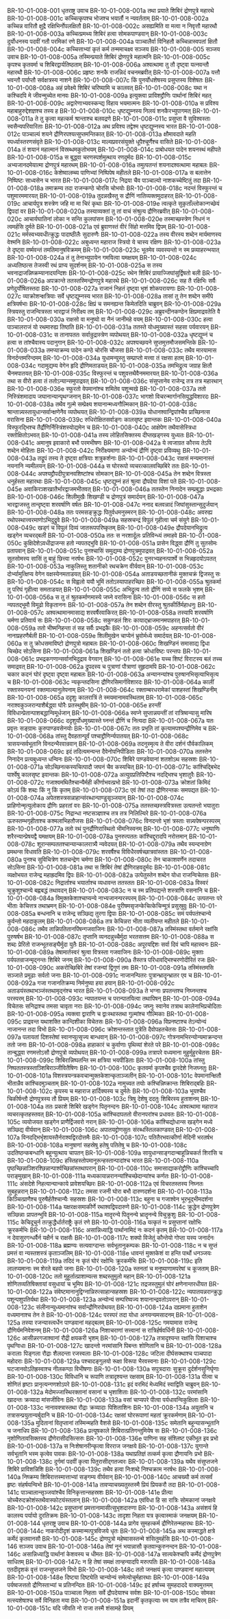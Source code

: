 BR-10-01-008-001	धृतराष्ट्र उवाच
BR-10-01-008-001a	तथा प्रयाते शिबिरं द्रोणपुत्रे महारथे
BR-10-01-008-001c	कच्चित्कृपश्च भोजश्च भयार्तौ न न्यवर्तताम्
BR-10-01-008-002a	कच्चिन्न वारितौ क्षुद्रै रक्षिभिर्नोपलक्षितौ
BR-10-01-008-002c	असह्यमिति वा मत्वा न निवृत्तौ महारथौ
BR-10-01-008-003a	कच्चित्प्रमथ्य शिबिरं हत्वा सोमकपाण्डवान्
BR-10-01-008-003c	दुर्योधनस्य पदवीं गतौ परमिकां रणे
BR-10-01-008-004a	पाञ्चालैर्वा विनिहतौ कच्चिन्नास्वपतां क्षितौ
BR-10-01-008-004c	कच्चित्ताभ्यां कृतं कर्म तन्ममाचक्ष्व सञ्जय
BR-10-01-008-005	सञ्जय उवाच
BR-10-01-008-005a	तस्मिन्प्रयाते शिबिरं द्रोणपुत्रे महात्मनि
BR-10-01-008-005c	कृपश्च कृतवर्मा च शिबिरद्वार्यतिष्ठताम्
BR-10-01-008-006a	अश्वत्थामा तु तौ दृष्ट्वा यत्नवन्तौ महारथौ
BR-10-01-008-006c	प्रहृष्टः शनकै राजन्निदं वचनमब्रवीत्
BR-10-01-008-007a	यत्तौ भवन्तौ पर्याप्तौ सर्वक्षत्रस्य नाशने
BR-10-01-008-007c	किं पुनर्योधशेषस्य प्रसुप्तस्य विशेषतः
BR-10-01-008-008a	अहं प्रवेक्ष्ये शिबिरं चरिष्यामि च कालवत्
BR-10-01-008-008c	यथा न कश्चिदपि मे जीवन्मुच्येत मानवः
BR-10-01-008-009a	इत्युक्त्वा प्राविशद्द्रौणिः पार्थानां शिबिरं महत्
BR-10-01-008-009c	अद्वारेणाभ्यवस्कन्द्य विहाय भयमात्मनः
BR-10-01-008-010a	स प्रविश्य महाबाहुरुद्देशज्ञश्च तस्य ह
BR-10-01-008-010c	धृष्टद्युम्नस्य निलयं शनकैरभ्युपागमत्
BR-10-01-008-011a	ते तु कृत्वा महत्कर्म श्रान्ताश्च बलवद्रणे
BR-10-01-008-011c	प्रसुप्ता वै सुविश्वस्ताः स्वसैन्यपरिवारिताः
BR-10-01-008-012a	अथ प्रविश्य तद्वेश्म धृष्टद्युम्नस्य भारत
BR-10-01-008-012c	पाञ्चाल्यं शयने द्रौणिरपश्यत्सुप्तमन्तिकात्
BR-10-01-008-013a	क्षौमावदाते महति स्पर्ध्यास्तरणसंवृते
BR-10-01-008-013c	माल्यप्रवरसंयुक्ते धूपैश्चूर्णैश्च वासिते
BR-10-01-008-014a	तं शयानं महात्मानं विस्रब्धमकुतोभयम्
BR-10-01-008-014c	प्राबोधयत पादेन शयनस्थं महीपते
BR-10-01-008-015a	स बुद्ध्वा चरणस्पर्शमुत्थाय रणदुर्मदः
BR-10-01-008-015c	अभ्यजानदमेयात्मा द्रोणपुत्रं महारथम्
BR-10-01-008-016a	तमुत्पतन्तं शयनादश्वत्थामा महाबलः
BR-10-01-008-016c	केशेष्वालम्ब्य पाणिभ्यां निष्पिपेष महीतले
BR-10-01-008-017a	स बलात्तेन निष्पिष्टः साध्वसेन च भारत
BR-10-01-008-017c	निद्रया चैव पाञ्चाल्यो नाशकच्चेष्टितुं तदा
BR-10-01-008-018a	तमाक्रम्य तदा राजन्कण्ठे चोरसि चोभयोः
BR-10-01-008-018c	नदन्तं विस्फुरन्तं च पशुमारममारयत्
BR-10-01-008-019a	तुदन्नखैस्तु स द्रौणिं नातिव्यक्तमुदाहरत्
BR-10-01-008-019c	आचार्यपुत्र शस्त्रेण जहि मा मा चिरं कृथाः
BR-10-01-008-019e	त्वत्कृते सुकृताँल्लोकान्गच्छेयं द्विपदां वर
BR-10-01-008-020a	तस्याव्यक्तां तु तां वाचं संश्रुत्य द्रौणिरब्रवीत्
BR-10-01-008-020c	आचार्यघातिनां लोका न सन्ति कुलपांसन
BR-10-01-008-020e	तस्माच्छस्त्रेण निधनं न त्वमर्हसि दुर्मते
BR-10-01-008-021a	एवं ब्रुवाणस्तं वीरं सिंहो मत्तमिव द्विपम्
BR-10-01-008-021c	मर्मस्वभ्यवधीत्क्रुद्धः पादाष्ठीलैः सुदारुणैः
BR-10-01-008-022a	तस्य वीरस्य शब्देन मार्यमाणस्य वेश्मनि
BR-10-01-008-022c	अबुध्यन्त महाराज स्त्रियो ये चास्य रक्षिणः
BR-10-01-008-023a	ते दृष्ट्वा वर्ष्मवन्तं तमतिमानुषविक्रमम्
BR-10-01-008-023c	भूतमेव व्यवस्यन्तो न स्म प्रव्याहरन्भयात्
BR-10-01-008-024a	तं तु तेनाभ्युपायेन गमयित्वा यमक्षयम्
BR-10-01-008-024c	अध्यतिष्ठत्स तेजस्वी रथं प्राप्य सुदर्शनम्
BR-10-01-008-025a	स तस्य भवनाद्राजन्निष्क्रम्यानादयन्दिशः
BR-10-01-008-025c	रथेन शिबिरं प्रायाज्जिघांसुर्द्विषतो बली
BR-10-01-008-026a	अपक्रान्ते ततस्तस्मिन्द्रोणपुत्रे महारथे
BR-10-01-008-026c	सह तै रक्षिभिः सर्वैः प्रणेदुर्योषितस्तदा
BR-10-01-008-027a	राजानं निहतं दृष्ट्वा भृशं शोकपरायणाः
BR-10-01-008-027c	व्याक्रोशन्क्षत्रियाः सर्वे धृष्टद्युम्नस्य भारत
BR-10-01-008-028a	तासां तु तेन शब्देन समीपे क्षत्रियर्षभाः
BR-10-01-008-028c	क्षिप्रं च समनह्यन्त किमेतदिति चाब्रुवन्
BR-10-01-008-029a	स्त्रियस्तु राजन्वित्रस्ता भारद्वाजं निरीक्ष्य तम्
BR-10-01-008-029c	अब्रुवन्दीनकण्ठेन क्षिप्रमाद्रवतेति वै
BR-10-01-008-030a	राक्षसो वा मनुष्यो वा नैनं जानीमहे वयम्
BR-10-01-008-030c	हत्वा पाञ्चालराजं यो रथमारुह्य तिष्ठति
BR-10-01-008-031a	ततस्ते योधमुख्यास्तं सहसा पर्यवारयन्
BR-10-01-008-031c	स तानापततः सर्वान्रुद्रास्त्रेण व्यपोथयत्
BR-10-01-008-032a	धृष्टद्युम्नं च हत्वा स तांश्चैवास्य पदानुगान्
BR-10-01-008-032c	अपश्यच्छयने सुप्तमुत्तमौजसमन्तिके
BR-10-01-008-033a	तमप्याक्रम्य पादेन कण्ठे चोरसि चौजसा
BR-10-01-008-033c	तथैव मारयामास विनर्दन्तमरिन्दमम्
BR-10-01-008-034a	युधामन्युस्तु सम्प्राप्तो मत्त्वा तं रक्षसा हतम्
BR-10-01-008-034c	गदामुद्यम्य वेगेन हृदि द्रौणिमताडयत्
BR-10-01-008-035a	तमभिद्रुत्य जग्राह क्षितौ चैनमपातयत्
BR-10-01-008-035c	विस्फुरन्तं च पशुवत्तथैवैनममारयत्
BR-10-01-008-036a	तथा स वीरो हत्वा तं ततोऽन्यान्समुपाद्रवत्
BR-10-01-008-036c	संसुप्तानेव राजेन्द्र तत्र तत्र महारथान्
BR-10-01-008-036e	स्फुरतो वेपमानांश्च शमितेव पशून्मखे
BR-10-01-008-037a	ततो निस्त्रिंशमादाय जघानान्यान्पृथग्जनान्
BR-10-01-008-037c	भागशो विचरन्मार्गानसियुद्धविशारदः
BR-10-01-008-038a	तथैव गुल्मे सम्प्रेक्ष्य शयानान्मध्यगौल्मिकान्
BR-10-01-008-038c	श्रान्तान्न्यस्तायुधान्सर्वान्क्षणेनैव व्यपोथयत्
BR-10-01-008-039a	योधानश्वान्द्विपांश्चैव प्राच्छिनत्स वरासिना
BR-10-01-008-039c	रुधिरोक्षितसर्वाङ्गः कालसृष्ट इवान्तकः
BR-10-01-008-040a	विस्फुरद्भिश्च तैर्द्रौणिर्निस्त्रिंशस्योद्यमेन च
BR-10-01-008-040c	आक्षेपेण तथैवासेस्त्रिधा रक्तोक्षितोऽभवत्
BR-10-01-008-041a	तस्य लोहितसिक्तस्य दीप्तखड्गस्य युध्यतः
BR-10-01-008-041c	अमानुष इवाकारो बभौ परमभीषणः
BR-10-01-008-042a	ये त्वजाग्रत कौरव्य तेऽपि शब्देन मोहिताः
BR-10-01-008-042c	निरीक्ष्यमाणा अन्योन्यं द्रौणिं दृष्ट्वा प्रविव्यथुः
BR-10-01-008-043a	तद्रूपं तस्य ते दृष्ट्वा क्षत्रियाः शत्रुकर्शनाः
BR-10-01-008-043c	राक्षसं मन्यमानास्तं नयनानि न्यमीलयन्
BR-10-01-008-044a	स घोररूपो व्यचरत्कालवच्छिबिरे ततः
BR-10-01-008-044c	अपश्यद्द्रौपदीपुत्रानवशिष्टांश्च सोमकान्
BR-10-01-008-045a	तेन शब्देन वित्रस्ता धनुर्हस्ता महारथाः
BR-10-01-008-045c	धृष्टद्युम्नं हतं श्रुत्वा द्रौपदेया विशां पते
BR-10-01-008-045e	अवाकिरञ्शरव्रातैर्भारद्वाजमभीतवत्
BR-10-01-008-046a	ततस्तेन निनादेन सम्प्रबुद्धाः प्रभद्रकाः
BR-10-01-008-046c	शिलीमुखैः शिखण्डी च द्रोणपुत्रं समार्दयन्
BR-10-01-008-047a	भारद्वाजस्तु तान्दृष्ट्वा शरवर्षाणि वर्षतः
BR-10-01-008-047c	ननाद बलवन्नादं जिघांसुस्तान्सुदुर्जयान्
BR-10-01-008-048a	ततः परमसङ्क्रुद्धः पितुर्वधमनुस्मरन्
BR-10-01-008-048c	अवरुह्य रथोपस्थात्त्वरमाणोऽभिदुद्रुवे
BR-10-01-008-049a	सहस्रचन्द्रं विपुलं गृहीत्वा चर्म संयुगे
BR-10-01-008-049c	खड्गं च विपुलं दिव्यं जातरूपपरिष्कृतम्
BR-10-01-008-049e	द्रौपदेयानभिद्रुत्य खड्गेन व्यचरद्बली
BR-10-01-008-050a	ततः स नरशार्दूलः प्रतिविन्ध्यं तमाहवे
BR-10-01-008-050c	कुक्षिदेशेऽवधीद्राजन्स हतो न्यपतद्भुवि
BR-10-01-008-051a	प्रासेन विद्ध्वा द्रौणिं तु सुतसोमः प्रतापवान्
BR-10-01-008-051c	पुनश्चासिं समुद्यम्य द्रोणपुत्रमुपाद्रवत्
BR-10-01-008-052a	सुतसोमस्य सासिं तु बाहुं छित्त्वा नरर्षभः
BR-10-01-008-052c	पुनरभ्यहनत्पार्श्वे स भिन्नहृदयोऽपतत्
BR-10-01-008-053a	नाकुलिस्तु शतानीको रथचक्रेण वीर्यवान्
BR-10-01-008-053c	दोर्भ्यामुत्क्षिप्य वेगेन वक्षस्येनमताडयत्
BR-10-01-008-054a	अताडयच्छतानीकं मुक्तचक्रं द्विजस्तु सः
BR-10-01-008-054c	स विह्वलो ययौ भूमिं ततोऽस्यापाहरच्छिरः
BR-10-01-008-055a	श्रुतकर्मा तु परिघं गृहीत्वा समताडयत्
BR-10-01-008-055c	अभिद्रुत्य ततो द्रौणिं सव्ये स फलके भृशम्
BR-10-01-008-056a	स तु तं श्रुतकर्माणमास्ये जघ्ने वरासिना
BR-10-01-008-056c	स हतो न्यपतद्भूमौ विमूढो विकृताननः
BR-10-01-008-057a	तेन शब्देन वीरस्तु श्रुतकीर्तिर्महाधनुः
BR-10-01-008-057c	अश्वत्थामानमासाद्य शरवर्षैरवाकिरत्
BR-10-01-008-058a	तस्यापि शरवर्षाणि चर्मणा प्रतिवार्य सः
BR-10-01-008-058c	सकुण्डलं शिरः कायाद्भ्राजमानमपाहरत्
BR-10-01-008-059a	ततो भीष्मनिहन्ता तं सह सर्वैः प्रभद्रकैः
BR-10-01-008-059c	अहनत्सर्वतो वीरं नानाप्रहरणैर्बली
BR-10-01-008-059e	शिलीमुखेन चाप्येनं भ्रुवोर्मध्ये समार्दयत्
BR-10-01-008-060a	स तु क्रोधसमाविष्टो द्रोणपुत्रो महाबलः
BR-10-01-008-060c	शिखण्डिनं समासाद्य द्विधा चिच्छेद सोऽसिना
BR-10-01-008-061a	शिखण्डिनं ततो हत्वा क्रोधाविष्टः परन्तपः
BR-10-01-008-061c	प्रभद्रकगणान्सर्वानभिदुद्राव वेगवान्
BR-10-01-008-061e	यच्च शिष्टं विराटस्य बलं तच्च समाद्रवत्
BR-10-01-008-062a	द्रुपदस्य च पुत्राणां पौत्राणां सुहृदामपि
BR-10-01-008-062c	चकार कदनं घोरं दृष्ट्वा दृष्ट्वा महाबलः
BR-10-01-008-063a	अन्यानन्यांश्च पुरुषानभिसृत्याभिसृत्य च
BR-10-01-008-063c	न्यकृन्तदसिना द्रौणिरसिमार्गविशारदः
BR-10-01-008-064a	कालीं रक्तास्यनयनां रक्तमाल्यानुलेपनाम्
BR-10-01-008-064c	रक्ताम्बरधरामेकां पाशहस्तां शिखण्डिनीम्
BR-10-01-008-065a	ददृशुः कालरात्रिं ते स्मयमानामवस्थिताम्
BR-10-01-008-065c	नराश्वकुञ्जरान्पाशैर्बद्ध्वा घोरैः प्रतस्थुषीम्
BR-10-01-008-065e	हरन्तीं विविधान्प्रेतान्पाशबद्धान्विमूर्धजान्
BR-10-01-008-066a	स्वप्ने सुप्तान्नयन्तीं तां रात्रिष्वन्यासु मारिष
BR-10-01-008-066c	ददृशुर्योधमुख्यास्ते घ्नन्तं द्रौणिं च नित्यदा
BR-10-01-008-067a	यतः प्रवृत्तः सङ्ग्रामः कुरुपाण्डवसेनयोः
BR-10-01-008-067c	ततः प्रभृति तां कृत्यामपश्यन्द्रौणिमेव च
BR-10-01-008-068a	तांस्तु दैवहतान्पूर्वं पश्चाद्द्रौणिर्न्यपातयत्
BR-10-01-008-068c	त्रासयन्सर्वभूतानि विनदन्भैरवान्रवान्
BR-10-01-008-069a	तदनुस्मृत्य ते वीरा दर्शनं पौर्वकालिकम्
BR-10-01-008-069c	इदं तदित्यमन्यन्त दैवेनोपनिपीडिताः
BR-10-01-008-070a	ततस्तेन निनादेन प्रत्यबुध्यन्त धन्विनः
BR-10-01-008-070c	शिबिरे पाण्डवेयानां शतशोऽथ सहस्रशः
BR-10-01-008-071a	सोऽच्छिनत्कस्यचित्पादौ जघनं चैव कस्यचित्
BR-10-01-008-071c	कांश्चिद्बिभेद पार्श्वेषु कालसृष्ट इवान्तकः
BR-10-01-008-072a	अत्युग्रप्रतिपिष्टैश्च नदद्भिश्च भृशातुरैः
BR-10-01-008-072c	गजाश्वमथितैश्चान्यैर्मही कीर्णाभवत्प्रभो
BR-10-01-008-073a	क्रोशतां किमिदं कोऽयं किं शब्दः किं नु किं कृतम्
BR-10-01-008-073c	एवं तेषां तदा द्रौणिरन्तकः समपद्यत
BR-10-01-008-074a	अपेतशस्त्रसन्नाहान्संरब्धान्पाण्डुसृञ्जयान्
BR-10-01-008-074c	प्राहिणोन्मृत्युलोकाय द्रौणिः प्रहरतां वरः
BR-10-01-008-075a	ततस्तच्छस्त्रवित्रस्ता उत्पतन्तो भयातुराः
BR-10-01-008-075c	निद्रान्धा नष्टसञ्ज्ञाश्च तत्र तत्र निलिल्यिरे
BR-10-01-008-076a	ऊरुस्तम्भगृहीताश्च कश्मलाभिहतौजसः
BR-10-01-008-076c	विनदन्तो भृशं त्रस्ताः सन्न्यपेषन्परस्परम्
BR-10-01-008-077a	ततो रथं पुनर्द्रौणिरास्थितो भीमनिस्वनम्
BR-10-01-008-077c	धनुष्पाणिः शरैरन्यान्प्रेषयद्वै यमक्षयम्
BR-10-01-008-078a	पुनरुत्पततः कांश्चिद्दूरादपि नरोत्तमान्
BR-10-01-008-078c	शूरान्सम्पततश्चान्यान्कालरात्र्यै न्यवेदयत्
BR-10-01-008-079a	तथैव स्यन्दनाग्रेण प्रमथन्स विधावति
BR-10-01-008-079c	शरवर्षैश्च विविधैरवर्षच्छात्रवांस्ततः
BR-10-01-008-080a	पुनश्च सुविचित्रेण शतचन्द्रेण चर्मणा
BR-10-01-008-080c	तेन चाकाशवर्णेन तदाचरत सोऽसिना
BR-10-01-008-081a	तथा स शिबिरं तेषां द्रौणिराहवदुर्मदः
BR-10-01-008-081c	व्यक्षोभयत राजेन्द्र महाह्रदमिव द्विपः
BR-10-01-008-082a	उत्पेतुस्तेन शब्देन योधा राजन्विचेतसः
BR-10-01-008-082c	निद्रार्ताश्च भयार्ताश्च व्यधावन्त ततस्ततः
BR-10-01-008-083a	विस्वरं चुक्रुशुश्चान्ये बह्वबद्धं तथावदन्
BR-10-01-008-083c	न च स्म प्रतिपद्यन्ते शस्त्राणि वसनानि च
BR-10-01-008-084a	विमुक्तकेशाश्चाप्यन्ये नाभ्यजानन्परस्परम्
BR-10-01-008-084c	उत्पतन्तः परे भीताः केचित्तत्र तथाभ्रमन्
BR-10-01-008-084e	पुरीषमसृजन्केचित्केचिन्मूत्रं प्रसुस्रुवुः
BR-10-01-008-085a	बन्धनानि च राजेन्द्र सञ्छिद्य तुरगा द्विपाः
BR-10-01-008-085c	समं पर्यपतंश्चान्ये कुर्वन्तो महदाकुलम्
BR-10-01-008-086a	तत्र केचिन्नरा भीता व्यलीयन्त महीतले
BR-10-01-008-086c	तथैव तान्निपतितानपिंषन्गजवाजिनः
BR-10-01-008-087a	तस्मिंस्तथा वर्तमाने रक्षांसि पुरुषर्षभ
BR-10-01-008-087c	तृप्तानि व्यनदन्नुच्चैर्मुदा भरतसत्तम
BR-10-01-008-088a	स शब्दः प्रेरितो राजन्भूतसङ्घैर्मुदा युतैः
BR-10-01-008-088c	अपूरयद्दिशः सर्वा दिवं चापि महास्वनः
BR-10-01-008-089a	तेषामार्तस्वरं श्रुत्वा वित्रस्ता गजवाजिनः
BR-10-01-008-089c	मुक्ताः पर्यपतन्राजन्मृद्नन्तः शिबिरे जनम्
BR-10-01-008-090a	तैस्तत्र परिधावद्भिश्चरणोदीरितं रजः
BR-10-01-008-090c	अकरोच्छिबिरे तेषां रजन्यां द्विगुणं तमः
BR-10-01-008-091a	तस्मिंस्तमसि सञ्जाते प्रमूढाः सर्वतो जनाः
BR-10-01-008-091c	नाजानन्पितरः पुत्रान्भ्रातॄन्भ्रातर एव च
BR-10-01-008-092a	गजा गजानतिक्रम्य निर्मनुष्या हया हयान्
BR-10-01-008-092c	अताडयंस्तथाभञ्जंस्तथामृद्नंश्च भारत
BR-10-01-008-093a	ते भग्नाः प्रपतन्तश्च निघ्नन्तश्च परस्परम्
BR-10-01-008-093c	न्यपातयन्त च परान्पातयित्वा तथापिषन्
BR-10-01-008-094a	विचेतसः सनिद्राश्च तमसा चावृता नराः
BR-10-01-008-094c	जघ्नुः स्वानेव तत्राथ कालेनाभिप्रचोदिताः
BR-10-01-008-095a	त्यक्त्वा द्वाराणि च द्वाःस्थास्तथा गुल्मांश्च गौल्मिकाः
BR-10-01-008-095c	प्राद्रवन्त यथाशक्ति कान्दिशीका विचेतसः
BR-10-01-008-096a	विप्रनष्टाश्च तेऽन्योन्यं नाजानन्त तदा विभो
BR-10-01-008-096c	क्रोशन्तस्तात पुत्रेति दैवोपहतचेतसः
BR-10-01-008-097a	पलायतां दिशस्तेषां स्वानप्युत्सृज्य बान्धवान्
BR-10-01-008-097c	गोत्रनामभिरन्योन्यमाक्रन्दन्त ततो जनाः
BR-10-01-008-098a	हाहाकारं च कुर्वाणाः पृथिव्यां शेरते परे
BR-10-01-008-098c	तान्बुद्ध्वा रणमत्तोऽसौ द्रोणपुत्रो व्यपोथयत्
BR-10-01-008-099a	तत्रापरे वध्यमाना मुहुर्मुहुरचेतसः
BR-10-01-008-099c	शिबिरान्निष्पतन्ति स्म क्षत्रिया भयपीडिताः
BR-10-01-008-100a	तांस्तु निष्पततस्त्रस्ताञ्शिबिराञ्जीवितैषिणः
BR-10-01-008-100c	कृतवर्मा कृपश्चैव द्वारदेशे निजघ्नतुः
BR-10-01-008-101a	विशस्त्रयन्त्रकवचान्मुक्तकेशान्कृताञ्जलीन्
BR-10-01-008-101c	वेपमानान्क्षितौ भीतान्नैव कांश्चिदमुञ्चताम्
BR-10-01-008-102a	नामुच्यत तयोः कश्चिन्निष्क्रान्तः शिबिराद्बहिः
BR-10-01-008-102c	कृपस्य च महाराज हार्दिक्यस्य च दुर्मतेः
BR-10-01-008-103a	भूयश्चैव चिकीर्षन्तौ द्रोणपुत्रस्य तौ प्रियम्
BR-10-01-008-103c	त्रिषु देशेषु ददतुः शिबिरस्य हुताशनम्
BR-10-01-008-104a	ततः प्रकाशे शिबिरे खड्गेन पितृनन्दनः
BR-10-01-008-104c	अश्वत्थामा महाराज व्यचरत्कृतहस्तवत्
BR-10-01-008-105a	कांश्चिदापततो वीरानपरांश्च प्रधावतः
BR-10-01-008-105c	व्ययोजयत खड्गेन प्राणैर्द्विजवरो नरान्
BR-10-01-008-106a	कांश्चिद्योधान्स खड्गेन मध्ये सञ्छिद्य वीर्यवान्
BR-10-01-008-106c	अपातयद्द्रोणसुतः संरब्धस्तिलकाण्डवत्
BR-10-01-008-107a	विनदद्भिर्भृशायस्तैर्नराश्वद्विरदोत्तमैः
BR-10-01-008-107c	पतितैरभवत्कीर्णा मेदिनी भरतर्षभ
BR-10-01-008-108a	मानुषाणां सहस्रेषु हतेषु पतितेषु च
BR-10-01-008-108c	उदतिष्ठन्कबन्धानि बहून्युत्थाय चापतन्
BR-10-01-008-109a	सायुधान्साङ्गदान्बाहून्निचकर्त शिरांसि च
BR-10-01-008-109c	हस्तिहस्तोपमानूरून्हस्तान्पादांश्च भारत
BR-10-01-008-110a	पृष्ठच्छिन्नाञ्शिरश्छिन्नान्पार्श्वच्छिन्नांस्तथापरान्
BR-10-01-008-110c	समासाद्याकरोद्द्रौणिः कांश्चिच्चापि पराङ्मुखान्
BR-10-01-008-111a	मध्यकायान्नरानन्यांश्चिच्छेदान्यांश्च कर्णतः
BR-10-01-008-111c	अंसदेशे निहत्यान्यान्काये प्रावेशयच्छिरः
BR-10-01-008-112a	एवं विचरतस्तस्य निघ्नतः सुबहून्नरान्
BR-10-01-008-112c	तमसा रजनी घोरा बभौ दारुणदर्शना
BR-10-01-008-113a	किञ्चित्प्राणैश्च पुरुषैर्हतैश्चान्यैः सहस्रशः
BR-10-01-008-113c	बहुना च गजाश्वेन भूरभूद्भीमदर्शना
BR-10-01-008-114a	यक्षरक्षःसमाकीर्णे रथाश्वद्विपदारुणे
BR-10-01-008-114c	क्रुद्धेन द्रोणपुत्रेण सञ्छिन्नाः प्रापतन्भुवि
BR-10-01-008-115a	मातॄरन्ये पितॄनन्ये भ्रातॄनन्ये विचुक्रुशुः
BR-10-01-008-115c	केचिदूचुर्न तत्क्रुद्धैर्धार्तराष्ट्रैः कृतं रणे
BR-10-01-008-116a	यत्कृतं नः प्रसुप्तानां रक्षोभिः क्रूरकर्मभिः
BR-10-01-008-116c	असान्निध्याद्धि पार्थानामिदं नः कदनं कृतम्
BR-10-01-008-117a	न देवासुरगन्धर्वैर्न यक्षैर्न च राक्षसैः
BR-10-01-008-117c	शक्यो विजेतुं कौन्तेयो गोप्ता यस्य जनार्दनः
BR-10-01-008-118a	ब्रह्मण्यः सत्यवाग्दान्तः सर्वभूतानुकम्पकः
BR-10-01-008-118c	न च सुप्तं प्रमत्तं वा न्यस्तशस्त्रं कृताञ्जलिम्
BR-10-01-008-118e	धावन्तं मुक्तकेशं वा हन्ति पार्थो धनञ्जयः
BR-10-01-008-119a	तदिदं नः कृतं घोरं रक्षोभिः क्रूरकर्मभिः
BR-10-01-008-119c	इति लालप्यमानाः स्म शेरते बहवो जनाः
BR-10-01-008-120a	स्तनतां च मनुष्याणामपरेषां च कूजताम्
BR-10-01-008-120c	ततो मुहूर्तात्प्राशाम्यत्स शब्दस्तुमुलो महान्
BR-10-01-008-121a	शोणितव्यतिषिक्तायां वसुधायां च भूमिप
BR-10-01-008-121c	तद्रजस्तुमुलं घोरं क्षणेनान्तरधीयत
BR-10-01-008-122a	संवेष्टमानानुद्विग्नान्निरुत्साहान्सहस्रशः
BR-10-01-008-122c	न्यपातयन्नरान्क्रुद्धः पशून्पशुपतिर्यथा
BR-10-01-008-123a	अन्योन्यं सम्परिष्वज्य शयानान्द्रवतोऽपरान्
BR-10-01-008-123c	संलीनान्युध्यमानांश्च सर्वान्द्रौणिरपोथयत्
BR-10-01-008-124a	दह्यमाना हुताशेन वध्यमानाश्च तेन ते
BR-10-01-008-124c	परस्परं तदा योधा अनयन्यमसादनम्
BR-10-01-008-125a	तस्या रजन्यास्त्वर्धेन पाण्डवानां महद्बलम्
BR-10-01-008-125c	गमयामास राजेन्द्र द्रौणिर्यमनिवेशनम्
BR-10-01-008-126a	निशाचराणां सत्त्वानां स रात्रिर्हर्षवर्धिनी
BR-10-01-008-126c	आसीन्नरगजाश्वानां रौद्री क्षयकरी भृशम्
BR-10-01-008-127a	तत्रादृश्यन्त रक्षांसि पिशाचाश्च पृथग्विधाः
BR-10-01-008-127c	खादन्तो नरमांसानि पिबन्तः शोणितानि च
BR-10-01-008-128a	करालाः पिङ्गला रौद्राः शैलदन्ता रजस्वलाः
BR-10-01-008-128c	जटिला दीर्घसक्थाश्च पञ्चपादा महोदराः
BR-10-01-008-129a	पश्चादङ्गुलयो रूक्षा विरूपा भैरवस्वनाः
BR-10-01-008-129c	घटजानवोऽतिह्रस्वाश्च नीलकण्ठा विभीषणाः
BR-10-01-008-130a	सपुत्रदाराः सुक्रूरा दुर्दर्शनसुनिर्घृणाः
BR-10-01-008-130c	विविधानि च रूपाणि तत्रादृश्यन्त रक्षसाम्
BR-10-01-008-131a	पीत्वा च शोणितं हृष्टाः प्रानृत्यन्गणशोऽपरे
BR-10-01-008-131c	इदं वरमिदं मेध्यमिदं स्वाद्विति चाब्रुवन्
BR-10-01-008-132a	मेदोमज्जास्थिरक्तानां वसानां च भृशाशिताः
BR-10-01-008-132c	परमांसानि खादन्तः क्रव्यादा मांसजीविनः
BR-10-01-008-133a	वसां चाप्यपरे पीत्वा पर्यधावन्विकुक्षिलाः
BR-10-01-008-133c	नानावक्त्रास्तथा रौद्राः क्रव्यादाः पिशिताशिनः
BR-10-01-008-134a	अयुतानि च तत्रासन्प्रयुतान्यर्बुदानि च
BR-10-01-008-134c	रक्षसां घोररूपाणां महतां क्रूरकर्मणाम्
BR-10-01-008-135a	मुदितानां वितृप्तानां तस्मिन्महति वैशसे
BR-10-01-008-135c	समेतानि बहून्यासन्भूतानि च जनाधिप
BR-10-01-008-136a	प्रत्यूषकाले शिबिरात्प्रतिगन्तुमियेष सः
BR-10-01-008-136c	नृशोणितावसिक्तस्य द्रौणेरासीदसित्सरुः
BR-10-01-008-136e	पाणिना सह संश्लिष्ट एकीभूत इव प्रभो
BR-10-01-008-137a	स निःशेषानरीन्कृत्वा विरराज जनक्षये
BR-10-01-008-137c	युगान्ते सर्वभूतानि भस्म कृत्वेव पावकः
BR-10-01-008-138a	यथाप्रतिज्ञं तत्कर्म कृत्वा द्रौणायनिः प्रभो
BR-10-01-008-138c	दुर्गमां पदवीं कृत्वा पितुरासीद्गतज्वरः
BR-10-01-008-139a	यथैव संसुप्तजने शिबिरे प्राविशन्निशि
BR-10-01-008-139c	तथैव हत्वा निःशब्दे निश्चक्राम नरर्षभः
BR-10-01-008-140a	निष्क्रम्य शिबिरात्तस्मात्ताभ्यां सङ्गम्य वीर्यवान्
BR-10-01-008-140c	आचख्यौ कर्म तत्सर्वं हृष्टः संहर्षयन्विभो
BR-10-01-008-141a	तावप्याचख्यतुस्तस्मै प्रियं प्रियकरौ तदा
BR-10-01-008-141c	पाञ्चालान्सृञ्जयांश्चैव विनिकृत्तान्सहस्रशः
BR-10-01-008-141e	प्रीत्या चोच्चैरुदक्रोशंस्तथैवास्फोटयंस्तलान्
BR-10-01-008-142a	एवंविधा हि सा रात्रिः सोमकानां जनक्षये
BR-10-01-008-142c	प्रसुप्तानां प्रमत्तानामासीत्सुभृशदारुणा
BR-10-01-008-143a	असंशयं हि कालस्य पर्यायो दुरतिक्रमः
BR-10-01-008-143c	तादृशा निहता यत्र कृत्वास्माकं जनक्षयम्
BR-10-01-008-144	धृतराष्ट्र उवाच
BR-10-01-008-144a	प्रागेव सुमहत्कर्म द्रौणिरेतन्महारथः
BR-10-01-008-144c	नाकरोदीदृशं कस्मान्मत्पुत्रविजये धृतः
BR-10-01-008-145a	अथ कस्माद्धते क्षत्रे कर्मेदं कृतवानसौ
BR-10-01-008-145c	द्रोणपुत्रो महेष्वासस्तन्मे शंसितुमर्हसि
BR-10-01-008-146	सञ्जय उवाच
BR-10-01-008-146a	तेषां नूनं भयान्नासौ कृतवान्कुरुनन्दन
BR-10-01-008-146c	असान्निध्याद्धि पार्थानां केशवस्य च धीमतः
BR-10-01-008-147a	सात्यकेश्चापि कर्मेदं द्रोणपुत्रेण साधितम्
BR-10-01-008-147c	न हि तेषां समक्षं तान्हन्यादपि मरुत्पतिः
BR-10-01-008-148a	एतदीदृशकं वृत्तं राजन्सुप्तजने विभो
BR-10-01-008-148c	ततो जनक्षयं कृत्वा पाण्डवानां महात्ययम्
BR-10-01-008-148e	दिष्ट्या दिष्ट्येति चान्योन्यं समेत्योचुर्महारथाः
BR-10-01-008-149a	पर्यष्वजत्ततो द्रौणिस्ताभ्यां च प्रतिनन्दितः
BR-10-01-008-149c	इदं हर्षाच्च सुमहदाददे वाक्यमुत्तमम्
BR-10-01-008-150a	पाञ्चाला निहताः सर्वे द्रौपदेयाश्च सर्वशः
BR-10-01-008-150c	सोमका मत्स्यशेषाश्च सर्वे विनिहता मया
BR-10-01-008-151a	इदानीं कृतकृत्याः स्म याम तत्रैव माचिरम्
BR-10-01-008-151c	यदि जीवति नो राजा तस्मै शंसामहे प्रियम्
